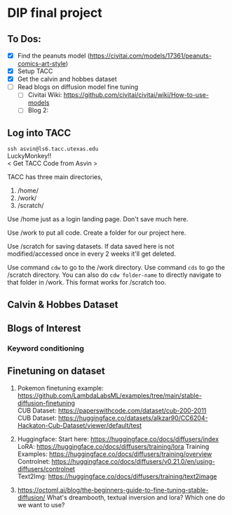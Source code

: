 # DIP final project

## To Dos:
- [X] Find the peanuts model (https://civitai.com/models/17361/peanuts-comics-art-style)
- [X] Setup TACC
- [X] Get the calvin and hobbes dataset
- [ ] Read blogs on diffusion model fine tuning
  - [ ] Civitai Wiki: https://github.com/civitai/civitai/wiki/How-to-use-models
  - [ ] Blog 2:
     
## Log into TACC
`ssh asvin@ls6.tacc.utexas.edu`  
LuckyMonkey!!  
\< Get TACC Code from Asvin \>

TACC has three main directories, 
1. /home/
2. /work/
3. /scratch/

Use /home just as a login landing page. Don't save much here. 

Use /work to put all code. Create a folder for our project here.

Use /scratch for saving datasets. If data saved here is not modified/accessed once in every 2 weeks it'll get deleted.

Use command `cdw` to go to the /work directory.
Use command `cds` to go the /scratch directory.
You can also do `cdw folder-name` to directly navigate to that folder in /work. This format works for /scratch too.

## Calvin & Hobbes Dataset


## Blogs of Interest
### Keyword conditioning
## Finetuning on dataset
1. Pokemon finetuning example: https://github.com/LambdaLabsML/examples/tree/main/stable-diffusion-finetuning  
CUB Dataset: https://paperswithcode.com/dataset/cub-200-2011  
CUB Dataset: https://huggingface.co/datasets/alkzar90/CC6204-Hackaton-Cub-Dataset/viewer/default/test
2. Huggingface:
Start here: https://huggingface.co/docs/diffusers/index  
LoRA: https://huggingface.co/docs/diffusers/training/lora
Training Examples: https://huggingface.co/docs/diffusers/training/overview  
Controlnet: https://huggingface.co/docs/diffusers/v0.21.0/en/using-diffusers/controlnet  
Text2Img: https://huggingface.co/docs/diffusers/training/text2image


4. https://octoml.ai/blog/the-beginners-guide-to-fine-tuning-stable-diffusion/ What's dreambooth, textual inversion and lora? Which one do we want to use?
